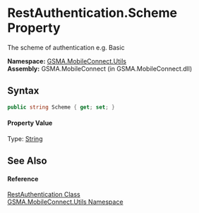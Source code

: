RestAuthentication.Scheme Property
==================================
The scheme of authentication e.g. Basic

**Namespace:** [GSMA.MobileConnect.Utils][1]  
**Assembly:** GSMA.MobileConnect (in GSMA.MobileConnect.dll)

Syntax
------

```csharp
public string Scheme { get; set; }
```

#### Property Value
Type: [String][2]

See Also
--------

#### Reference
[RestAuthentication Class][3]  
[GSMA.MobileConnect.Utils Namespace][1]  

[1]: ../README.md
[2]: http://msdn.microsoft.com/en-us/library/s1wwdcbf
[3]: README.md
[4]: ../../_icons/Help.png